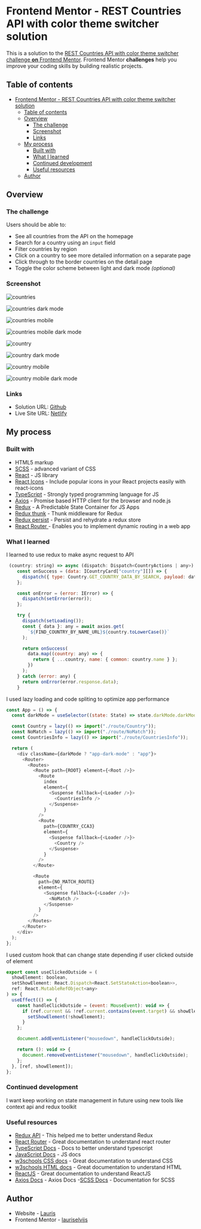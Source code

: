 # Frontend Mentor - REST Countries API with color theme switcher solution

This is a solution to the [REST Countries API with color theme switcher challenge **on** Frontend Mentor](https://www.frontendmentor.io/challenges/rest-countries-api-with-color-theme-switcher-5cacc469fec04111f7b848ca). Frontend Mentor **challenges** help you improve your coding skills by building realistic projects.

## Table of contents

- [Frontend Mentor - REST Countries API with color theme switcher solution](#frontend-mentor---rest-countries-api-with-color-theme-switcher-solution)
  - [Table of contents](#table-of-contents)
  - [Overview](#overview)
    - [The challenge](#the-challenge)
    - [Screenshot](#screenshot)
    - [Links](#links)
  - [My process](#my-process)
    - [Built with](#built-with)
    - [What I learned](#what-i-learned)
    - [Continued development](#continued-development)
    - [Useful resources](#useful-resources)
  - [Author](#author)

## Overview

### The challenge

Users should be able to:

- See all countries from the API on the homepage
- Search for a country using an `input` field
- Filter countries by region
- Click on a country to see more detailed information on a separate page
- Click through to the border countries on the detail page
- Toggle the color scheme between light and dark mode _(optional)_

### Screenshot

![countries](https://user-images.githubusercontent.com/85683069/162770021-aca6be56-65cc-4c38-a663-821726b51387.png)

![countries dark mode](https://user-images.githubusercontent.com/85683069/162770024-95eacf46-5570-4e08-afb9-7b3aa35a4c16.png)

![countries mobile](https://user-images.githubusercontent.com/85683069/162770029-ffa2c180-8f94-461d-a3a4-530356dd1406.png)

![countries mobile dark mode](https://user-images.githubusercontent.com/85683069/162770032-91bee71e-ef91-4ba5-9871-8427c0d63110.png)

![country](https://user-images.githubusercontent.com/85683069/162770035-8b581c52-3726-4566-b052-202153fb873d.png)

![country dark mode](https://user-images.githubusercontent.com/85683069/162770038-35d170a0-c1c5-4fff-a89b-c9859de7b67e.png)

![country mobile](https://user-images.githubusercontent.com/85683069/162770039-cc90006f-b4da-4351-ac4f-bfea2382546d.png)

![country mobile dark mode](https://user-images.githubusercontent.com/85683069/162770041-f391ebc1-247d-4317-8b01-d69a1a381b1f.png)

### Links

- Solution URL: [Github](https://github.com/lauriselvijs/countries-api)
- Live Site URL: [Netlify](https://d25a1f-countries-api.netlify.app/)

## My process

### Built with

- HTML5 markup
- [SCSS](https://sass-lang.com/) - advanced variant of CSS
- [React](https://reactjs.org/) - JS library
- [React Icons](https://react-icons.github.io/react-icons/) - Include popular icons in your React projects easily with react-icons
- [TypeScript](https://www.typescriptlang.org/) - Strongly typed programming language for JS
- [Axios](https://github.com/axios/axios) - Promise based HTTP client for the browser and node.js
- [Redux](https://redux.js.org/) - A Predictable State Container for JS Apps
- [Redux thunk](https://github.com/reduxjs/redux-thunk) - Thunk middleware for Redux
- [Redux persist](https://github.com/rt2zz/redux-persist) - Persist and rehydrate a redux store
- [React Router ](https://v5.reactrouter.com/web/guides/quick-start) - Enables you to implement dynamic routing in a web app

### What I learned

I learned to use redux to make async request to API

```js
 (country: string) => async (dispatch: Dispatch<CountryActions | any>) => {
    const onSuccess = (data: ICountryCard["country"][]) => {
      dispatch({ type: Country.GET_COUNTRY_DATA_BY_SEARCH, payload: data });
    };

    const onError = (error: IError) => {
      dispatch(setError(error));
    };

    try {
      dispatch(setLoading());
      const { data }: any = await axios.get(
        `${FIND_COUNTRY_BY_NAME_URL}${country.toLowerCase()}`
      );

      return onSuccess(
        data.map((country: any) => {
          return { ...country, name: { common: country.name } };
        })
      );
    } catch (error: any) {
      return onError(error.response.data);
    }
```

I used lazy loading and code spliting to optimize app performance

```js
const App = () => {
  const darkMode = useSelector((state: State) => state.darkMode.darkMode);

  const Country = lazy(() => import("./route/Country"));
  const NoMatch = lazy(() => import("./route/NoMatch"));
  const CountriesInfo = lazy(() => import("./route/CountriesInfo"));

  return (
    <div className={darkMode ? "app-dark-mode" : "app"}>
      <Router>
        <Routes>
          <Route path={ROOT} element={<Root />}>
            <Route
              index
              element={
                <Suspense fallback={<Loader />}>
                  <CountriesInfo />
                </Suspense>
              }
            />
            <Route
              path={COUNTRY_CCA3}
              element={
                <Suspense fallback={<Loader />}>
                  <Country />
                </Suspense>
              }
            />
          </Route>

          <Route
            path={NO_MATCH_ROUTE}
            element={
              <Suspense fallback={<Loader />}>
                <NoMatch />
              </Suspense>
            }
          />
        </Routes>
      </Router>
    </div>
  );
};
```

I used custom hook that can change state depending if user clicked outside of element


```js
export const useClickedOutside = (
  showElement: boolean,
  setShowElement: React.Dispatch<React.SetStateAction<boolean>>,
  ref: React.MutableRefObject<any>
) => {
  useEffect(() => {
    const handleClickOutside = (event: MouseEvent): void => {
      if (ref.current && !ref.current.contains(event.target) && showElement) {
        setShowElement(!showElement);
      }
    };

    document.addEventListener("mousedown", handleClickOutside);

    return (): void => {
      document.removeEventListener("mousedown", handleClickOutside);
    };
  }, [ref, showElement]);
};

```

### Continued development

I want keep working on state management in future using new tools like context api and redux toolkit

### Useful resources

- [Redux API](https://redux.js.org/api/api-reference) - This helped me to better understand Redux
- [React Router](https://reactrouter.com/docs/en/v6) - Great documentation to understand react router
- [TypeScript Docs](https://www.typescriptlang.org/docs/) - Docs to better understand typescript
- [JavaScript Docs](https://developer.mozilla.org/en-US/docs/Web/JavaScript) - JS docs
- [w3schools CSS docs](https://www.w3schools.com/css/default.asp) - Great documentation to understand CSS
- [w3schools HTML docs](https://www.w3schools.com/html/default.asp) - Great documentation to understand HTML
- [ReactJS](https://reactjs.org/docs/getting-started.html) - Great documentation to understand ReactJS
- [Axios Docs](https://reactjs.org/docs/getting-started.html) - Axios Docs -[SCSS Docs](https://sass-lang.com/documentation) - Documentation for SCSS

## Author

- Website - [Lauris](https://portfolio-rouge-seven.vercel.app/)
- Frontend Mentor - [lauriselvijs](https://www.frontendmentor.io/profile/lauriselvijs)
